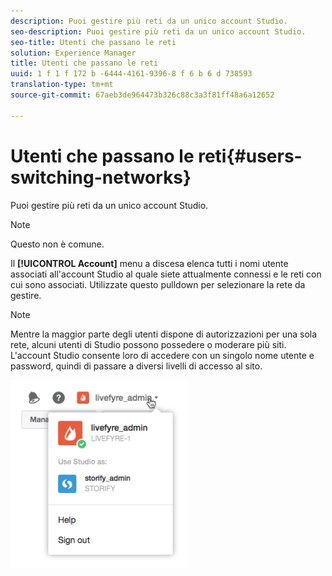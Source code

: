 ```yaml
---
description: Puoi gestire più reti da un unico account Studio.
seo-description: Puoi gestire più reti da un unico account Studio.
seo-title: Utenti che passano le reti
solution: Experience Manager
title: Utenti che passano le reti
uuid: 1 f 1 f 172 b -6444-4161-9396-8 f 6 b 6 d 738593
translation-type: tm+mt
source-git-commit: 67aeb3de964473b326c88c3a3f81ff48a6a12652

---
```



# Utenti che passano le reti{#users-switching-networks}

Puoi gestire più reti da un unico account Studio.

>[!NOTE]
>
>Questo non è comune.

Il **[!UICONTROL Account]** menu a discesa elenca tutti i nomi utente associati all'account Studio al quale siete attualmente connessi e le reti con cui sono associati. Utilizzate questo pulldown per selezionare la rete da gestire.

>[!NOTE]
>
>Mentre la maggior parte degli utenti dispone di autorizzazioni per una sola rete, alcuni utenti di Studio possono possedere o moderare più siti. L'account Studio consente loro di accedere con un singolo nome utente e password, quindi di passare a diversi livelli di accesso al sito.

![](assets/UsersChangeAccount-285x300.png)

